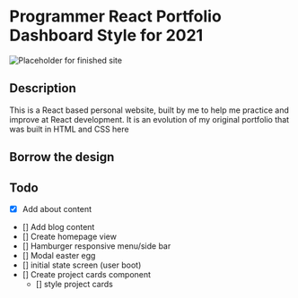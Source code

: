 # Programmer React Portfolio Dashboard Style for 2021

![Placeholder for finished site](#link)

## Description

This is a React based personal website, built by me to help me practice and improve at React development. It is an evolution of my original portfolio that was built in HTML and CSS here

## Borrow the design

## Todo

- [X] Add about content
- [] Add blog content
- [] Create homepage view
- [] Hamburger responsive menu/side bar
- [] Modal easter egg
- [] initial state screen (user boot)
- [] Create project cards component
  - [] style project cards
